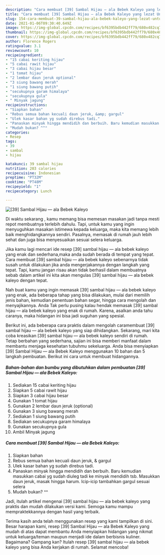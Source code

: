 ```yaml
---
description: "Cara membuat [39] Sambal Hijau — ala Bebek Kaleyo yang lezat Untuk Jualan"
title: "Cara membuat [39] Sambal Hijau — ala Bebek Kaleyo yang lezat Untuk Jualan"
slug: 154-cara-membuat-39-sambal-hijau-ala-bebek-kaleyo-yang-lezat-untuk-jualan
date: 2021-01-06T09:30:40.649Z
image: https://img-global.cpcdn.com/recipes/bf6395bdb442ff79/680x482cq70/39-sambal-hijau-ala-bebek-kaleyo-foto-resep-utama.jpg
thumbnail: https://img-global.cpcdn.com/recipes/bf6395bdb442ff79/680x482cq70/39-sambal-hijau-ala-bebek-kaleyo-foto-resep-utama.jpg
cover: https://img-global.cpcdn.com/recipes/bf6395bdb442ff79/680x482cq70/39-sambal-hijau-ala-bebek-kaleyo-foto-resep-utama.jpg
author: Florence Rogers
ratingvalue: 3.1
reviewcount: 10
recipeingredient:
- "15 cabai keriting hijau"
- "5 cabai rawit hijau"
- "3 cabai hijau besar"
- "1 tomat hijau"
- "2 lembar daun jeruk optional"
- "3 siung bawang merah"
- "1 siung bawang putih"
- "secukupnya garam himalaya"
- "secukupnya gula"
- " Minyak jagung"
recipeinstructions:
- "Siapkan bahan"
- "Rebus semua bahan kecuali daun jeruk, &amp; gargul"
- "Ulek kasar bahan yg sudah direbus tadi."
- "Panaskan minyak hingga mendidih dan berbuih. Baru kemudian masukkan cabai yg sudah diuleg tadi ke minyak mendidih tsb. Masukkan daun jeruk, masak hingga harum. Icip-icip tambahkan gargul sesuai selera"
- "Mudah bukan? ^^"
categories:
- Resep
tags:
- 39
- sambal
- hijau

katakunci: 39 sambal hijau 
nutrition: 203 calories
recipecuisine: Indonesian
preptime: "PT32M"
cooktime: "PT48M"
recipeyield: "1"
recipecategory: Lunch

---
```



![[39] Sambal Hijau — ala Bebek Kaleyo](https://img-global.cpcdn.com/recipes/bf6395bdb442ff79/680x482cq70/39-sambal-hijau-ala-bebek-kaleyo-foto-resep-utama.jpg)

Di waktu  sekarang , kamu memang bisa memesan masakan jadi tanpa mesti repot membuatnya terlebih dahulu. Tapi, untuk kamu yang ingin menyuguhkan masakan istimewa kepada keluarga, maka kita memang lebih baik menghidangkannya sendiri. Pasalnya, memasak di rumah jauh lebih sehat dan juga bisa menyesuaikan sesuai selera keluarga.

Jika kamu lagi mencari ide resep [39] sambal hijau — ala bebek kaleyo yang enak dan sederhana,maka anda sudah berada di tempat yang tepat. Cara membuat [39] sambal hijau — ala bebek kaleyo  sebenarnya tidak susah untuk dilakukan jika anda mengerjakannya dengan langkah yang tepat. Tapi, kamu jangan risau akan tidak berhasil dalam membuatnya 
sebab dalam artikel ini kita akan mengulas [39] sambal hijau — ala bebek kaleyo dengan tepat.  



Nah buat kamu yang ingin memasak [39] sambal hijau — ala bebek kaleyo yang enak, ada beberapa tahap yang bisa dilakukan, mulai dari memilih jenis bahan, kemudian penentuan bahan segar, hingga cara mengolah dan menyajikannya. Anda Tak perlu pusing kalau hendak memasak [39] sambal hijau — ala bebek kaleyo yang enak di rumah. Karena, asalkan anda  tahu caranya, maka hidangan ini bisa jadi suguhan yang spesial.

Berikut ini, ada beberapa cara praktis  dalam mengolah caramembuat [39] sambal hijau — ala bebek kaleyo yang siap dihidangkan. Sekarang, mari kita coba kreasikan [39] sambal hijau — ala bebek kaleyo sendiri di rumah. Tetap berbahan yang sederhana, sajian ini bisa memberi manfaat dalam membantu menjaga kesehatan tubuhmu sekeluarga. Anda bisa menyiapkan [39] Sambal Hijau — ala Bebek Kaleyo menggunakan 10 bahan dan 5 langkah pembuatan. Berikut ini cara untuk membuat hidangannya.

<!--inarticleads1-->

##### Bahan-bahan dan bumbu yang dibutuhkan dalam pembuatan [39] Sambal Hijau — ala Bebek Kaleyo:

1. Sediakan 15 cabai keriting hijau
1. Siapkan 5 cabai rawit hijau
1. Siapkan 3 cabai hijau besar
1. Gunakan 1 tomat hijau
1. Gunakan 2 lembar daun jeruk (optional)
1. Gunakan 3 siung bawang merah
1. Sediakan 1 siung bawang putih
1. Sediakan secukupnya garam himalaya
1. Gunakan secukupnya gula
1. Ambil  Minyak jagung




<!--inarticleads2-->

##### Cara membuat [39] Sambal Hijau — ala Bebek Kaleyo:

1. Siapkan bahan
1. Rebus semua bahan kecuali daun jeruk, &amp; gargul
1. Ulek kasar bahan yg sudah direbus tadi.
1. Panaskan minyak hingga mendidih dan berbuih. Baru kemudian masukkan cabai yg sudah diuleg tadi ke minyak mendidih tsb. Masukkan daun jeruk, masak hingga harum. Icip-icip tambahkan gargul sesuai selera
1. Mudah bukan? ^^




Jadi, itulah artikel mengenai  [39] sambal hijau — ala bebek kaleyo  yang praktis dan mudah dilakukan versi kami. Semoga kamu mampu mempraktekkannya dengan hasil yang terbaik. 

Terima kasih anda telah menggunakan resep yang kami tampilkan di sini. Besar harapan kami, resep  [39] Sambal Hijau — ala Bebek Kaleyo yang mudah di atas dapat membantu Anda menyiapkan hidangan yang nikmat untuk keluarga/teman maupun menjadi ide dalam berbisnis kuliner. Bagaimana? Gampang kan? Itulah resep [39] sambal hijau — ala bebek kaleyo yang bisa Anda kerjakan di rumah. Selamat mencoba!

